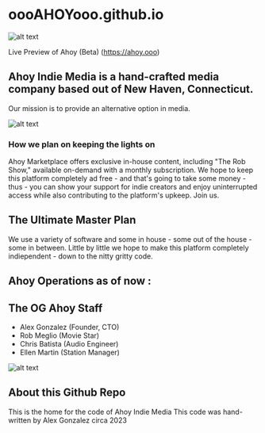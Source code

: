 # oooAHOYooo.github.io

![alt text](https://oooahoyooo.github.io/assets/u_ahoy23.png)


Live Preview of Ahoy (Beta) (https://ahoy.ooo)


## Ahoy Indie Media is a hand-crafted media company based out of New Haven, Connecticut. 
Our mission is to provide an alternative option in media.

![alt text](https://oooahoyooo.github.io/images/Ahoy-Indie-Media---The-Rob-Show---Season-2---Episode-1---2023.jpg)


### How we plan on keeping the lights on
Ahoy Marketplace offers exclusive in-house content, including "The Rob Show," available on-demand with a monthly subscription. We hope to keep this platform completely ad free - and that's going to take some money - thus - you can show your support for indie creators and enjoy uninterrupted access while also contributing to the platform's upkeep. Join us.

## The Ultimate Master Plan
We use a variety of software and some in house - some out of the house - some in between. Little by little we hope to make this platform completely indiependent - down to the nitty gritty code. 

## Ahoy Operations as of now :


## The OG Ahoy Staff
- Alex Gonzalez (Founder, CTO)
- Rob Meglio (Movie Star)
- Chris Batista (Audio Engineer)
- Ellen Martin (Station Manager)


![alt text](https://oooahoyooo.github.io/assets/u_ahoy23.png)


## About this Github Repo

This is the home for the code of Ahoy Indie Media
This code was hand-written by Alex Gonzalez circa 2023
